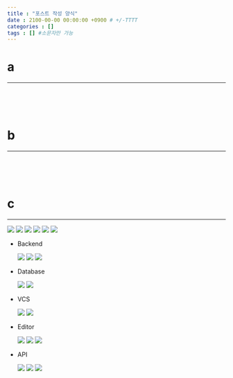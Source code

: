```yaml
---
title : "포스트 작성 양식"
date : 2100-00-00 00:00:00 +0900 # +/-TTTT
categories : []
tags : [] #소문자만 가능
---
```


# **a**
---



<br><br><br>

# **b**
---



<br><br><br>

# **c**
---




<img src="https://img.shields.io/badge/HTML-red?style=flat&logo=html5&logoColor=white"/>
<img src="https://img.shields.io/badge/CSS-blue?style=flat&logo=css3&logoColor=white"/>
<img src="https://img.shields.io/badge/JavaScript-yellow?style=flat&logo=JavaScript&logoColor=white"/>
<img src="https://img.shields.io/badge/jQuery-blue?style=flat&logo=jquery&logoColor=black"/>
<img src="https://img.shields.io/badge/Bootstrap-purple?style=flat&logo=Bootstrap&logoColor=white"/>
<img src="https://img.shields.io/badge/Java-blue?style=flat&logo=Java&logoColor=white"/>

- <div>Backend </div>
&nbsp;&nbsp;&nbsp;&nbsp;&nbsp;
<img src="https://img.shields.io/badge/Python-blue?style=flat&logo=python&logoColor=white"/>
<img src="https://img.shields.io/badge/Django-darkgreen?style=flat&logo=Django&logoColor=white"/>
<img src="https://img.shields.io/badge/Springboot-green?style=flat&logo=Springboot&logoColor=white"/>

- <div>Database </div>
&nbsp;&nbsp;&nbsp;&nbsp;&nbsp;
<img src="https://img.shields.io/badge/Mysql-blue?style=flat&logo=Mysql&logoColor=white"/>
<img src="https://img.shields.io/badge/Excel-darkgreen?style=flat&logo=microsoftExcel&logoColor=white"/>

- <div>VCS</div>
&nbsp;&nbsp;&nbsp;&nbsp;&nbsp;
<img src="https://img.shields.io/badge/Git-orange?style=flat&logo=git&logoColor=white"/>
<img src="https://img.shields.io/badge/github-black?style=flat&logo=github&logoColor=white"/>

- <div>Editor </div>
&nbsp;&nbsp;&nbsp;&nbsp;&nbsp;
<img src="https://img.shields.io/badge/VS Code-blue?style=flat&logo=visual studio&logoColor=white"/>
<img src="https://img.shields.io/badge/Jupyter Notebook-orange?style=flat&logo=jupyter notebook&logoColor=white"/>
<img src="https://img.shields.io/badge/IntelliJ IDEA-hotpink?style=flat&logo=intellij idea&logoColor=white"/>

- <div>API </div>
&nbsp;&nbsp;&nbsp;&nbsp;&nbsp;
<img src="https://img.shields.io/badge/The Movie Database-lightgreen?style=flat&logo=The Movie Database&logoColor=white"/>
<img src="https://img.shields.io/badge/Naver-lightgreene?style=flat&logo=naver&logoColor=white"/>
<img src="https://img.shields.io/badge/kakao-yellow?style=flat&logo=kakaotalk&logoColor=black"/>

